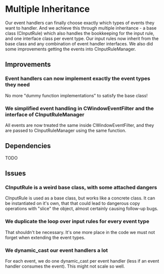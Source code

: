 # Multiple Inheritance
Our event handlers can finally choose exactly which types of events they want to handler. And we achieve this through multiple inheritance - a base class (CInputRule) which also handles the bookkeeping for the input rule, and one interface class per event type. Our input rules now inherit from the base class and any combination of event handler interfaces.
We also did some improvements getting the events into CInputRuleManager.
## Improvements
### Event handlers can now implement exactly the event types they need
No more "dummy function implementations" to satisfy the base class!
### We simplified event handling in CWindowEventFilter and the interface of CInputRuleManager
All events are now treated the same inside CWindowEventFilter, and they are passed to CInputRuleManager using the same function.
## Dependencies
TODO
## Issues
### CInputRule is a weird base class, with some attached dangers
CInputRule is used as a base class, but works like a concrete class. It can be instantiated on it's own, that that could lead to dangerous copy operations with "slice" the object, almost certainly causing follow-up bugs.
### We duplicate the loop over input rules for every event type
That shouldn't be necessary. It's one more place in the code we must not forget when extending the event types.
### We dynamic_cast our event handlers a lot
For each event, we do one dynamic_cast per event handler (less if an event handler consumes the event). This might not scale so well.
